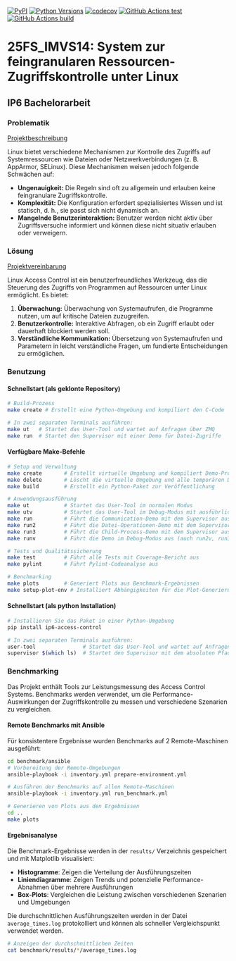 [![PyPI](https://img.shields.io/pypi/v/ip6-access-control)](https://pypi.org/project/ip6-access-control)
[![Python Versions](https://img.shields.io/pypi/pyversions/ip6-access-control)](https://pypi.org/project/ip6-access-control)
[![codecov](https://codecov.io/gh/Soldatstar/ip6-access-control/branch/main/graph/badge.svg)](https://codecov.io/gh/Soldatstar/ip6-access-control)
[![GitHub Actions test](https://github.com/soldatstar/ip6-access-control/actions/workflows/python-tests.yml/badge.svg)](https://github.com/Soldatstar/ip6-access-control/actions)
[![GitHub Actions build](https://github.com/soldatstar/ip6-access-control/actions/workflows/build-upload.yml/badge.svg)](https://github.com/Soldatstar/ip6-access-control/actions)
# 25FS_IMVS14: System zur feingranularen Ressourcen-Zugriffskontrolle unter Linux  
## IP6 Bachelorarbeit  

### Problematik

[Projektbeschreibung](Projektbeschreibung.pdf)  

Linux bietet verschiedene Mechanismen zur Kontrolle des Zugriffs auf Systemressourcen wie Dateien oder Netzwerkverbindungen (z. B. AppArmor, SELinux). Diese Mechanismen weisen jedoch folgende Schwächen auf:

- **Ungenauigkeit:** Die Regeln sind oft zu allgemein und erlauben keine feingranulare Zugriffskontrolle.
- **Komplexität:** Die Konfiguration erfordert spezialisiertes Wissen und ist statisch, d. h., sie passt sich nicht dynamisch an.
- **Mangelnde Benutzerinteraktion:** Benutzer werden nicht aktiv über Zugriffsversuche informiert und können diese nicht situativ erlauben oder verweigern.

### Lösung

[Projektvereinbarung](Projektvereinbarung.pdf)  

Linux Access Control ist ein benutzerfreundliches Werkzeug, das die Steuerung des Zugriffs von Programmen auf Ressourcen unter Linux ermöglicht. Es bietet:

1. **Überwachung:** Überwachung von Systemaufrufen, die Programme nutzen, um auf kritische Dateien zuzugreifen.
2. **Benutzerkontrolle:** Interaktive Abfragen, ob ein Zugriff erlaubt oder dauerhaft blockiert werden soll.
3. **Verständliche Kommunikation:** Übersetzung von Systemaufrufen und Parametern in leicht verständliche Fragen, um fundierte Entscheidungen zu ermöglichen.

### Benutzung  

#### Schnellstart (als geklonte Repository)
```bash
# Build-Prozess
make create # Erstellt eine Python-Umgebung und kompiliert den C-Code

# In zwei separaten Terminals ausführen:
make ut   # Startet das User-Tool und wartet auf Anfragen über ZMQ
make run  # Startet den Supervisor mit einer Demo für Datei-Zugriffe
```

#### Verfügbare Make-Befehle
```bash
# Setup und Verwaltung
make create       # Erstellt virtuelle Umgebung und kompiliert Demo-Programme
make delete       # Löscht die virtuelle Umgebung und alle temporären Dateien
make build        # Erstellt ein Python-Paket zur Veröffentlichung

# Anwendungsausführung
make ut           # Startet das User-Tool im normalen Modus
make utv          # Startet das User-Tool im Debug-Modus mit ausführlicher Protokollierung
make run          # Führt die Communication-Demo mit dem Supervisor aus
make run2         # Führt die Datei-Operationen-Demo mit dem Supervisor aus
make run3         # Führt die Child-Process-Demo mit dem Supervisor aus
make runv         # Führt die Demo im Debug-Modus aus (auch run2v, run3v verfügbar)

# Tests und Qualitätssicherung
make test         # Führt alle Tests mit Coverage-Bericht aus
make pylint       # Führt Pylint-Codeanalyse aus

# Benchmarking
make plots        # Generiert Plots aus Benchmark-Ergebnissen
make setup-plot-env # Installiert Abhängigkeiten für die Plot-Generierung
```

#### Schnellstart (als python Installation)
```bash
# Installieren Sie das Paket in einer Python-Umgebung
pip install ip6-access-control

# In zwei separaten Terminals ausführen:
user-tool               # Startet das User-Tool und wartet auf Anfragen über ZMQ
supervisor $(which ls)  # Startet den Supervisor mit dem absoluten Pfad des Programms (z. B. "ls")
```

### Benchmarking

Das Projekt enthält Tools zur Leistungsmessung des Access Control Systems. Benchmarks werden verwendet, um die Performance-Auswirkungen der Zugriffskontrolle zu messen und verschiedene Szenarien zu vergleichen.

#### Remote Benchmarks mit Ansible

Für konsistentere Ergebnisse wurden Benchmarks auf 2 Remote-Maschinen ausgeführt:

```bash
cd benchmark/ansible
# Vorbereitung der Remote-Umgebungen
ansible-playbook -i inventory.yml prepare-environment.yml

# Ausführen der Benchmarks auf allen Remote-Maschinen
ansible-playbook -i inventory.yml run_benchmark.yml

# Generieren von Plots aus den Ergebnissen
cd ..
make plots
```

#### Ergebnisanalyse

Die Benchmark-Ergebnisse werden in der `results/` Verzeichnis gespeichert und mit Matplotlib visualisiert:

- **Histogramme**: Zeigen die Verteilung der Ausführungszeiten
- **Liniendiagramme**: Zeigen Trends und potenzielle Performance-Abnahmen über mehrere Ausführungen
- **Box-Plots**: Vergleichen die Leistung zwischen verschiedenen Szenarien und Umgebungen

Die durchschnittlichen Ausführungszeiten werden in der Datei `average_times.log` protokolliert und können als schneller Vergleichspunkt verwendet werden.

```bash
# Anzeigen der durchschnittlichen Zeiten
cat benchmark/results/*/average_times.log
```


